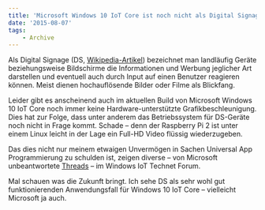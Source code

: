 ```yaml
---
title: 'Microsoft Windows 10 IoT Core ist noch nicht als Digital Signage geeignet'
date: '2015-08-07'
tags:
    - Archive
---
```


Als Digital Signage (DS, [Wikipedia-Artikel](https://de.wikipedia.org/wiki/Digital_Signage)) bezeichnet man landläufig Geräte beziehungsweise Bildschirme die Informationen und Werbung jeglicher Art darstellen und eventuell auch durch Input auf einen Benutzer reagieren können. Meist dienen hochauflösende Bilder oder Filme als Blickfang.

Leider gibt es anscheinend auch im aktuellen Build von Microsoft Windows 10 IoT Core noch immer keine Hardware-unterstützte Grafikbeschleunigung. Dies hat zur Folge, dass unter anderem das Betriebssystem für DS-Geräte noch nicht in Frage kommt. Schade – denn der Raspberry Pi 2 ist unter einem Linux leicht in der Lage ein Full-HD Video flüssig wiederzugeben.

Das dies nicht nur meinem etwaigen Unvermögen in Sachen Universal App Programmierung zu schulden ist, zeigen diverse – von Microsoft unbeantwortete [Threads](https://social.msdn.microsoft.com/Forums/en-US/b1c75091-2a30-4911-b00a-80b980c2c18b/very-slow-video-playback-on-rasp2?forum=WindowsIoT) – im Windows IoT Technet Forum.

Mal schauen was die Zukunft bringt. Ich sehe DS als sehr wohl gut funktionierenden Anwendungsfall für Windows 10 IoT Core – vielleicht Microsoft ja auch.